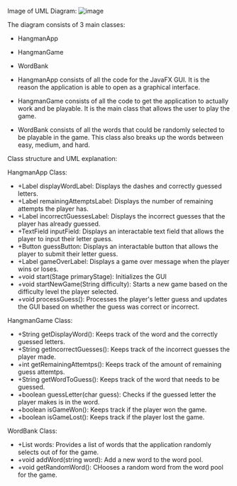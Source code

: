 Image of UML Diagram:
![image](https://github.com/user-attachments/assets/95e2869a-4e97-4fb6-a6dc-8aef94169729)

The diagram consists of 3 main classes:
- HangmanApp
- HangmanGame
- WordBank

- HangmanApp consists of all the code for the JavaFX GUI. It is the reason the application is able to open as a graphical interface.
- HangmanGame consists of all the code to get the application to actually work and be playable. It is the main class that allows the user to play the game.
- WordBank consists of all the words that could be randomly selected to be playable in the game. This class also breaks up the words between easy, medium, and hard. 

Class structure and UML explanation:

HangmanApp Class:
- +Label displayWordLabel: Displays the dashes and correctly guessed letters.
- +Label remainingAttemptsLabel: Displays the number of remaining attempts the player has.
- +Label incorrectGuessesLabel: Displays the incorrect guesses that the player has already guessed.
- +TextField inputField: Displays an interactable text field that allows the player to input their letter guess.
- +Button guessButton: Displays an interactable button that allows the player to submit their letter guess.
- +Label gameOverLabel: Displays a game over message when the player wins or loses. 
- +void start(Stage primaryStage): Initializes the GUI
- +void startNewGame(String difficulty): Starts a new game based on the difficulty level the player selected.
- +void processGuess(): Processes the player's letter guess and updates the GUI based on whether the guess was correct or incorrect.

HangmanGame Class:
- +String getDisplayWord(): Keeps track of the word and the correctly guessed letters.
- +String getIncorrectGuesses(): Keeps track of the incorrect guesses the player made.
- +int getRemainingAttemtps(): Keeps track of the amount of remaining guess attemtps.
- +String getWordToGuess(): Keeps track of the word that needs to be guessed.
- +boolean guessLetter(char guess): Checks if the guessed letter the player makes is in the word.
- +boolean isGameWon(): Keeps track if the player won the game.
- +boolean isGameLost(): Keeps track if the player lost the game.

WordBank Class: 
- +List<String> words: Provides a list of words that the application randomly selects out of for the game. 
- +void addWord(string word): Add a new word to the word pool.
- +void getRandomWord(): CHooses a random word from the word pool for the game.

